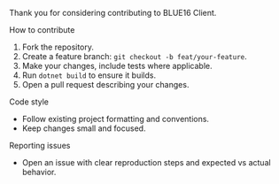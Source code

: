 Thank you for considering contributing to BLUE16 Client.

How to contribute

1. Fork the repository.
2. Create a feature branch: `git checkout -b feat/your-feature`.
3. Make your changes, include tests where applicable.
4. Run `dotnet build` to ensure it builds.
5. Open a pull request describing your changes.

Code style

- Follow existing project formatting and conventions.
- Keep changes small and focused.

Reporting issues

- Open an issue with clear reproduction steps and expected vs actual behavior.
